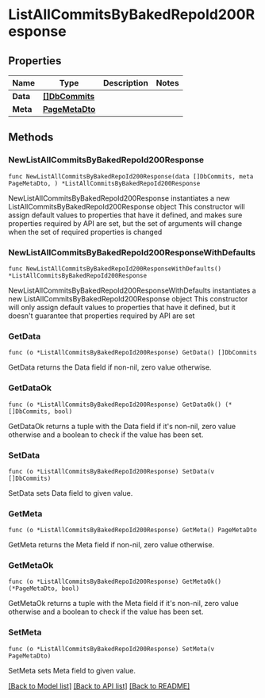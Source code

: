 # ListAllCommitsByBakedRepoId200Response

## Properties

Name | Type | Description | Notes
------------ | ------------- | ------------- | -------------
**Data** | [**[]DbCommits**](DbCommits.md) |  | 
**Meta** | [**PageMetaDto**](PageMetaDto.md) |  | 

## Methods

### NewListAllCommitsByBakedRepoId200Response

`func NewListAllCommitsByBakedRepoId200Response(data []DbCommits, meta PageMetaDto, ) *ListAllCommitsByBakedRepoId200Response`

NewListAllCommitsByBakedRepoId200Response instantiates a new ListAllCommitsByBakedRepoId200Response object
This constructor will assign default values to properties that have it defined,
and makes sure properties required by API are set, but the set of arguments
will change when the set of required properties is changed

### NewListAllCommitsByBakedRepoId200ResponseWithDefaults

`func NewListAllCommitsByBakedRepoId200ResponseWithDefaults() *ListAllCommitsByBakedRepoId200Response`

NewListAllCommitsByBakedRepoId200ResponseWithDefaults instantiates a new ListAllCommitsByBakedRepoId200Response object
This constructor will only assign default values to properties that have it defined,
but it doesn't guarantee that properties required by API are set

### GetData

`func (o *ListAllCommitsByBakedRepoId200Response) GetData() []DbCommits`

GetData returns the Data field if non-nil, zero value otherwise.

### GetDataOk

`func (o *ListAllCommitsByBakedRepoId200Response) GetDataOk() (*[]DbCommits, bool)`

GetDataOk returns a tuple with the Data field if it's non-nil, zero value otherwise
and a boolean to check if the value has been set.

### SetData

`func (o *ListAllCommitsByBakedRepoId200Response) SetData(v []DbCommits)`

SetData sets Data field to given value.


### GetMeta

`func (o *ListAllCommitsByBakedRepoId200Response) GetMeta() PageMetaDto`

GetMeta returns the Meta field if non-nil, zero value otherwise.

### GetMetaOk

`func (o *ListAllCommitsByBakedRepoId200Response) GetMetaOk() (*PageMetaDto, bool)`

GetMetaOk returns a tuple with the Meta field if it's non-nil, zero value otherwise
and a boolean to check if the value has been set.

### SetMeta

`func (o *ListAllCommitsByBakedRepoId200Response) SetMeta(v PageMetaDto)`

SetMeta sets Meta field to given value.



[[Back to Model list]](../README.md#documentation-for-models) [[Back to API list]](../README.md#documentation-for-api-endpoints) [[Back to README]](../README.md)


